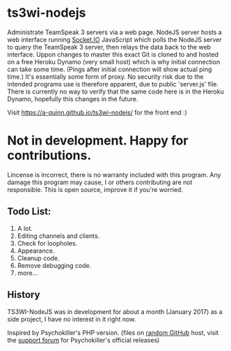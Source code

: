 # ts3wi-nodejs
Administrate TeamSpeak 3 servers via a web page.
NodeJS server hosts a web interface running [Socket.IO](http://socket.io/) JavaScript which polls the NodeJS server to query the TeamSpeak 3 server, then relays the data back to the web interface.
Uppon changes to master this exact Git is cloned to and hosted on a free Heroku Dynamo (very small host) which is why initial connection can take some time. (Pings after initial connection will show actual ping time.) It's essentially some form of proxy.
No security risk due to the intended programs use is therefore apparent, due to public 'server.js' file.
There is currently no way to verify that the same code here is in the Heroku Dynamo, hopefully this changes in the future.

Visit https://a-quinn.github.io/ts3wi-nodejs/ for the front end :)

# Not in development. Happy for contributions.

Lincense is incorrect, there is no warranty included with this program. Any damage this program may cause, I or others contributing are not responsible. This is open source, improve it if you're worried.

## Todo List:
  1. A lot.
  2. Editing channels and clients.
  3. Check for loopholes.
  4. Appearance.
  5. Cleanup code.
  6. Remove debugging code.
  7. more...

## History
TS3WI-NodeJS was in development for about a month (January 2017) as a side project, I have no interest in it right now.

Inspired by Psychokiller's PHP version. (files on [random GitHub](https://github.com/maxlin1990/ts3web) host, visit the [support forum](http://interface.ts-rent.de/smf/index.php?page=Board&boardID=2) for Psychokiller's official releases)
